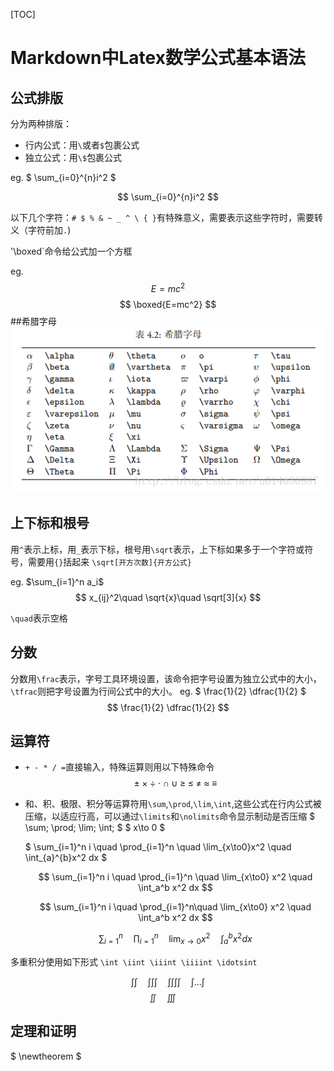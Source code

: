 [TOC]
# Markdown中Latex数学公式基本语法

## 公式排版
分为两种排版：
* 行内公式：用`\`或者`$`包裹公式
* 独立公式：用`\$`包裹公式

eg.
$ \sum_{i=0}^{n}i^2 $

$$ \sum_{i=0}^{n}i^2 $$

以下几个字符：`# $ % & ~ _ ^ \ { }`有特殊意义，需要表示这些字符时，需要转义（字符前加`.`)

'\boxed`命令给公式加一个方框

eg.
$$ E = mc^2 $$
$$ \boxed{E=mc^2} $$
##希腊字母
![](./希腊字母.png '希腊字母')
## 上下标和根号
用`^`表示上标，用`_`表示下标，根号用`\sqrt`表示，上下标如果多于一个字符或符号，需要用`{}`括起来
`\sqrt[开方次数]{开方公式}`

eg.
$\sum_{i=1}^n a_i$
$$ x_{ij}^2\quad \sqrt{x}\quad \sqrt[3]{x} $$

`\quad`表示空格
## 分数
分数用`\frac`表示，字号工具环境设置，该命令把字号设置为独立公式中的大小，`\tfrac`则把字号设置为行间公式中的大小。
eg.
$ \frac{1}{2} \dfrac{1}{2} $
$$ \frac{1}{2} \dfrac{1}{2} $$
## 运算符
* `+ - * / =`直接输入，特殊运算则用以下特殊命令
$$ \pm\; \times\; \div\; \cdot\; \cap\; \cup\; \geq\; \leq\;  \neq\; \approx\; \equiv $$
* 和、积、极限、积分等运算符用`\sum`,`\prod`,`\lim`,`\int`,这些公式在行内公式被压缩，以适应行高，可以通过`\limits`和`\nolimits`命令显示制动是否压缩
$ \sum\; \prod\; \lim\; \int\; $
$ x\to 0 $

    $ \sum_{i=1}^n i \quad \prod_{i=1}^n \quad
    \lim_{x\to0}x^2 \quad \int_{a}^{b}x^2 dx $

    $$ \sum_{i=1}^n i \quad \prod_{i=1}^n
	\quad \lim_{x\to0} x^2 \quad \int_a^b x^2 dx $$

    $$ \sum_{i=1}^n i \quad	\prod_{i=1}^n\quad
	\lim_{x\to0} x^2 \quad \int_a^b x^2 dx $$

    $$\sum\nolimits_{i=1}^n\quad\prod\nolimits_{i=1}^n\quad
	\lim\nolimits_{x\to0} x^2 \quad \int\nolimits_a^b x^2 dx $$

多重积分使用如下形式
` \int \iint \iiint \iiiint \idotsint `

$$ \int\int\quad \int\int\int\quad
   \int\int\int\int\quad \int\dots\int $$
$$
	\iint\quad \iiint\quad
$$

## 定理和证明
$ \newtheorem $